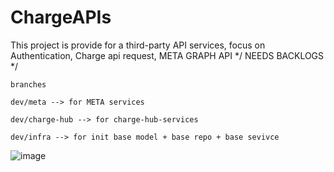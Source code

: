 # ChargeAPIs

This project is provide for a third-party API services, focus on Authentication, Charge api request, META GRAPH API */ NEEDS BACKLOGS */

```
branches

dev/meta --> for META services

dev/charge-hub --> for charge-hub-services

dev/infra --> for init base model + base repo + base sevivce

```

![image](https://github.com/lynh7/META-Hub/assets/64021765/620d3721-44da-48f9-a5e4-720064a5dba2)
